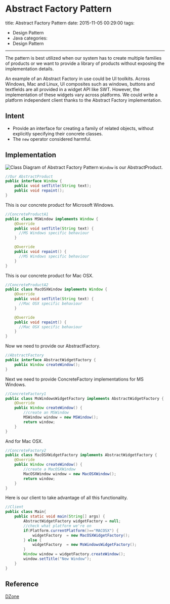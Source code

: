 # Abstract Factory Pattern
title:  Abstract Factory Pattern
date: 2015-11-05 00:29:00
tags:
- Design Pattern
- Java
categories:
- Design Pattern

---

The pattern is best utilized when our system has to create multiple families of products or we want to provide a library of products without exposing the implementation details.
<!--more-->
An example of an Abstract Factory in use could be UI toolkits. Across Windows, Mac and Linux, UI composites such as windows, buttons and textfields are all provided in a widget API like SWT. However, the implementation of these widgets vary across platforms. We could write a platform independent client thanks to the Abstract Factory implementation.

## Intent
- Provide an interface for creating a family of related objects, without explicitly specifying their concrete classes.
- The `new` operator considered harmful.

## Implementation

![Class Diagram of Abstract Factory Pattern](http://i.imgur.com/qRasrDZ.png)
`Window` is our AbstractProduct.
``` java
//Our AbstractProduct
public interface Window {
    public void setTitle(String text);
    public void repaint();
}
```
This is our concrete product for Microsoft Windows.
``` java
//ConcreteProductA1
public class MSWindow implements Window {
    @Override
    public void setTitle(String text) {
      //MS Windows specific behaviour
    }

    @Override
    public void repaint() {
      //MS Windows specific behaviour
    }
}
```
This is our concrete product for Mac OSX.
``` java
//ConcreteProductA2
public class MacOSXWindow implements Window {
    @Override
    public void setTitle(String text) {
      //Mac OSX specific behaviour
    }

    @Override
    public void repaint() {
      //Mac OSX specific behaviour
    }
}
```
Now we need to provide our AbstractFactory.
``` java
//AbstractFactory
public interface AbstractWidgetFactory {
    public Window createWindow();
}
```
Next we need to provide ConcreteFactory implementations for MS Windows.
``` java
//ConcreteFactory1
public class MsWindowsWidgetFactory implements AbstractWidgetFactory {
    @Override
    public Window createWindow() {
        //create an MSWindow
        MSWindow window = new MSWindow();
        return window;
    }
}
```
And for Mac OSX.
``` java
//ConcreteFactory2
public class MacOSXWidgetFactory implements AbstractWidgetFactory {
    @Override
    public Window createWindow() {
        //create a MacOSXWindow
        MacOSXWindow window = new MacOSXWindow();
        return window;
    }
}
```
Here is our client to take advantage of all this functionality.
``` java
//Client
public class Main{
    public static void main(String[] args) {
        AbstractWidgetFactory widgetFactory = null;
        //check what platform we're on
        if(Platform.currentPlatform()=="MACOSX") {
            widgetFactory  = new MacOSXWidgetFactory();
        } else {
            widgetFactory  = new MsWindowsWidgetFactory();
        }
        Window window = widgetFactory.createWindow();
        window.setTitle("New Window");
    }
}
```
## Reference
[DZone](https://dzone.com/articles/design-patterns-abstract-factory)